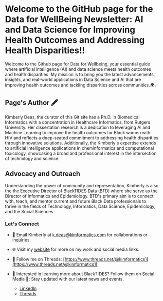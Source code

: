 # Welcome to the GitHub page for the Data for WellBeing Newsletter: AI and Data Science for Improving Health Outcomes and Addressing Health Disparities!!

Welcome to the Github page for Data for Wellbeing, your essential guide where artificial intelligence (AI) and data science meets health outcomes and health disparities. My mission is to bring you the latest advancements, insights, and real-world applications in Data Science and AI that are improving health outcomes and tackling disparities across communities.🌍💡

## Page's Author 🖋️
Kimberly Deas, the curator of this Git site has a Ph.D. in Biomedical Informatics with a concentration in Healthcare Informatics, from Rutgers University. Her dissertation research is a dedication to leveraging AI and Machine Learning to improve the health outcomes for Black women with HIV and reflects a deep-seated commitment to addressing health disparities through innovative solutions. Additionally, the Kimberly's expertise extends to artificial intelligence applications in cheminformatics and computational toxicology, showcasing a broad and professional interest in the intersection of technology and science.

## Advocacy and Outreach
Understanding the power of community and representation, Kimberly is also the the Executive Director of BlackTIDES Data (BTD) where she serve as the Director of Informatics and Epidemiology. BTD's primary aim is to connect with, teach, and mentor current and future Black Data professionals to thrive in the fields of Technology, Informatics, Data Science, Epidemiology, and the Social Sciences.

### Let's Connect
- 📧 Email Kimberly at [k.deas@kimformatics.com](mailto:k.deas@kimformatics.com) for collaborations or inquiries.
- 🌐 Visit my [website](https:kimformatics.com) for more on my work and social media links.
- 🔗 Follow me on Threads: [https://www.threads.net/@kimformatics1](https://www.threads.net/@kimformatics1) 


- 💼 Interested in learning more about BlackTIDES? Follow them on Social Media 📱: Stay updated with our latest news and events.
  - [LinkedIn](https://www.linkedin.com/company/BlackTIDESData)
  - [Threads](https://www.threads.net/@blacktidesdata)

